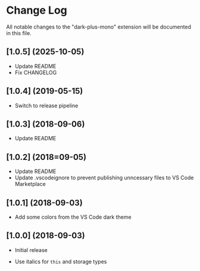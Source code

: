 # Change Log

All notable changes to the "dark-plus-mono" extension will be documented in this file.

## [1.0.5] (2025-10-05)

- Update README
- Fix CHANGELOG

## [1.0.4] (2019-05-15)

- Switch to release pipeline

## [1.0.3] (2018-09-06)

- Update README

## [1.0.2] (2018=09-05)

- Update README
- Update .vscodeignore to prevent publishing
unncessary files to VS Code Marketplace

## [1.0.1] (2018-09-03)

- Add some colors from the VS Code dark theme

## [1.0.0] (2018-09-03)

- Initial release

- Use italics for `this` and storage types
